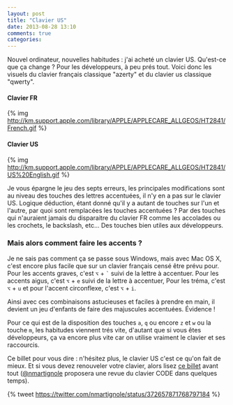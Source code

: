 ```yaml
---
layout: post
title: "Clavier US"
date: 2013-08-28 13:10
comments: true
categories: 
---
```


Nouvel ordinateur, nouvelles habitudes : j'ai acheté un clavier US. Qu'est-ce que ça change ? Pour les développeurs, à peu prés tout.
Voici donc les visuels du clavier français classique "azerty" et du clavier us classique "qwerty".

#### Clavier FR

{% img http://km.support.apple.com/library/APPLE/APPLECARE_ALLGEOS/HT2841/French.gif %}

#### Clavier US

{% img http://km.support.apple.com/library/APPLE/APPLECARE_ALLGEOS/HT2841/US%20English.gif %}

Je vous épargne le jeu des septs erreurs, les principales modifications sont au niveau des touches des lettres accentuées, il n'y en a pas sur le clavier US. Logique déduction, étant donné qu'il y a autant de touches sur l'un et l'autre, par quoi sont remplacées les touches accentuées ? Par des touches qui n'auraient jamais du disparaitre du clavier FR comme les accolades ou les crochets, le backslash, etc... Des touches bien utiles aux développeurs.

### Mais alors comment faire les accents ?

Je ne sais pas comment ça se passe sous Windows, mais avec Mac OS X, c'est encore plus facile que sur un clavier français censé être prévu pour.
Pour les accents graves, c'est `⌥` + `` ` `` suivi de la lettre à accentuer.
Pour les accents aigus, c'est `⌥` + `e` suivi de la lettre à accentuer,
Pour les tréma, c'est `⌥` + `u` et pour l'accent circonflexe, c'est `⌥` + `i`.

Ainsi avec ces combinaisons astucieuses et faciles à prendre en main, il devient un jeu d'enfants de faire des majuscules accentuées. Évidence !

Pour ce qui est de la disposition des touches `a`, `q` ou encore `z` et `w` ou la touche `m`, les habitudes viennent trés vite, d'autant que si vous êtes développeurs, ça va encore plus vite car on utilise vraiment le clavier et ses raccourcis.

Ce billet pour vous dire : n'hésitez plus, le clavier US c'est ce qu'on fait de mieux. Et si vous devez renouveler votre clavier, alors lisez [ce billet](http://www.codinghorror.com/blog/2013/08/the-code-keyboard.html) avant tout ([@nmartignole](https://twitter.com/nmartignole) proposera une revue du clavier CODE dans quelques temps).

{% tweet https://twitter.com/nmartignole/status/372657871768797184 %}